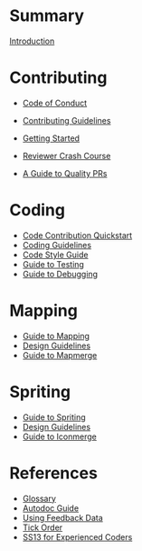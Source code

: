 # Summary

[Introduction](./index.md)

# Contributing

- [Code of Conduct](./CODE_OF_CONDUCT.md)
- [Contributing Guidelines](./CONTRIBUTING.md)

- [Getting Started](./getting_started.md)

- [Reviewer Crash Course](./contributing/reviewer.md)
- [A Guide to Quality PRs](./contributing/quality_prs.md)

# Coding

- [Code Contribution Quickstart](./coding/quickstart.md)
- [Coding Guidelines](./coding/guidelines.md)
- [Code Style Guide]()
- [Guide to Testing]()
- [Guide to Debugging](./coding/debugging.md)

# Mapping

- [Guide to Mapping](./mapping/guide.md)
- [Design Guidelines](./mapping/design.md)
- [Guide to Mapmerge]()

# Spriting

- [Guide to Spriting]()
- [Design Guidelines]()
- [Guide to Iconmerge]()

# References

- [Glossary](./references/glossary.md)
- [Autodoc Guide](./coding/autodoc.md)
- [Using Feedback Data](./references/feedback_data.md)
- [Tick Order](./references/tick_order.md)
- [SS13 for Experienced Coders](./guides/ss13_for_experienced_coders.md)
